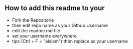 ## How to add this readme to your 

- Fork the Repositorie
- then edit repo name as your Github Username
- edit the readme.md file 
- set your username everywhere
- tips (Ctrl + F = "alsiam") then replace as your username
